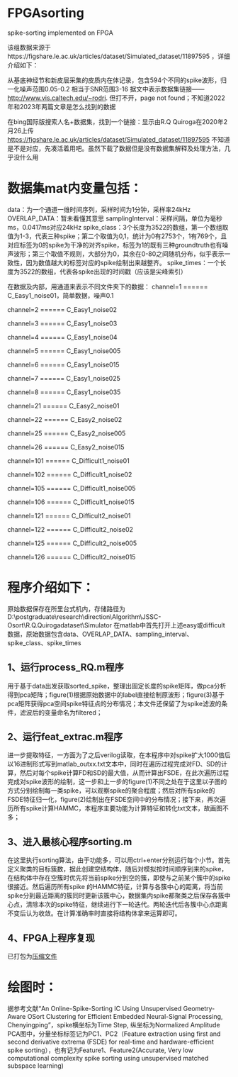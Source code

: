 # FPGAsorting
spike-sorting implemented on FPGA

该组数据来源于https://figshare.le.ac.uk/articles/dataset/Simulated_dataset/11897595
，详细介绍如下：

从基底神经节和新皮层采集的皮质内在体记录，包含594个不同的spike波形，归一化噪声范围0.05-0.2
相当于SNR范围3-16
据文中表示数据集链接——http://www.vis.caltech.edu/~rodri. 
但打不开，page not found；不知道2022年和2023年两篇文章是怎么找到的数据

在bing国际版搜索人名+数据集，找到一个链接：显示由R.Q Quiroga在2020年2月26上传
https://figshare.le.ac.uk/articles/dataset/Simulated_dataset/11897595
不知道是不是对应，先凑活着用吧。虽然下载了数据但是没有数据集解释及处理方法，几乎没什么用

# 数据集mat内变量包括：
data：为一个通道一维时间序列，采样时间为1分钟，采样率24kHz
OVERLAP_DATA：暂未看懂其意思
samplingInterval：采样间隔，单位为毫秒ms，0.0417ms对应24kHz
spike_class：3个长度为3522的数组，第一个数组取值为1-3，代表三种spike；第二个取值为0,1，统计为0有2753个，1有769个，且对应标签为0的spike为干净的对齐spike，标签为1的既有三种groundtruth也有噪声波形；第三个取值不规则，大部分为0，其余在0-80之间随机分布，似乎表示一致性，因为数值越大的标签对应的spike绘制出来越整齐。
spike_times：一个长度为3522的数组，代表各spike出现的时间戳（应该是尖峰索引）

在数据及内部，用通道来表示不同文件夹下的数据：
channel=1     ======   C_Easy1_noise01，简单数据，噪声0.1

channel=2     ======   C_Easy1_noise02

channel=3     ======   C_Easy1_noise03

channel=4     ======   C_Easy1_noise04

channel=5     ======   C_Easy1_noise005

channel=6     ======   C_Easy1_noise015

channel=7     ======   C_Easy1_noise025

channel=8     ======   C_Easy1_noise035

channel=21     ======   C_Easy2_noise01

channel=22     ======   C_Easy2_noise02

channel=25     ======   C_Easy2_noise005

channel=26     ======   C_Easy2_noise015

channel=101     ======   C_Difficult1_noise01

channel=102     ======   C_Difficult1_noise02

channel=105     ======   C_Difficult1_noise005

channel=106     ======   C_Difficult1_noise015

channel=121     ======   C_Difficult2_noise01

channel=122     ======   C_Difficult2_noise02

channel=125     ======   C_Difficult2_noise005

channel=126     ======   C_Difficult2_noise015



# 程序介绍如下：
原始数据保存在所里台式机内，存储路径为D:\postgraduate\research\direction\Algorithm\JSSC-Osort\R.Q.Quirogadataset\Simulator
在matlab中首先打开上述easy或difficult数据，原始数据包含data、OVERLAP_DATA、sampling_interval、spike_class、spike_times
## 1、运行process_RQ.m程序
用于基于data出发获取sorted_spike，整理出固定长度的spike矩阵，做pca分析得到pca矩阵；figure(1)根据原始数据中的label直接绘制原波形；figure(3)基于pca矩阵获得pca空间spike特征点的分布情况；本文件还保留了为spike滤波的条件，滤波后的变量命名为filtered；
## 2、运行feat_extrac.m程序
进一步提取特征，一方面为了之后verilog读取，在本程序中对spike扩大1000倍后以16进制形式写到matlab_outxx.txt文本中，同时在遍历过程完成对FD、SD的计算，然后对每个spike计算FD和SD的最大值，从而计算出FSDE，在此次遍历过程完成对spike波形的绘制，这一步和上一步的figure(1)不同之处在于这里以子图的方式分别绘制每一类spike，可以观察spike的聚合程度；然后对所有spike的FSDE特征归一化，figure(2)绘制出在FSDE空间中的分布情况；接下来，再次遍历所有spike计算HAMMC，本程序主要功能为计算特征和转化txt文本，故画图不多；
## 3、进入最核心程序sorting.m
在这里执行sorting算法，由于功能多，可以用ctrl+enter分别运行每个小节。首先定义聚类的目标簇数，据此创建空结构体，随后对模拟按时间顺序到来的spike，在结构体中存在空簇时优先将当前spike分到空的簇，即使与之前某个簇中的spike很接近。然后遍历所有spike 的HAMMC特征，计算与各簇中心的距离，将当前spike分到最近距离的簇同时更新该簇中心，数据集内spike都聚类之后保存各簇中心点，清除本次的spike特征，继续进行下一轮迭代。两轮迭代后各簇中心点距离不变后认为收敛。在计算准确率时直接将结构体拿来运算即可。
## 4、FPGA上程序复现
已打包为[压缩文件]([https://github.com/up-or-down/FPGAsorting/project_1.rar](https://github.com/up-or-down/FPGAsorting/blob/main/project_1.rar))

# 绘图时：
据参考文献“An Online-Spike-Sorting IC Using Unsupervised Geometry-Aware OSort Clustering for Efficient Embedded Neural-Signal Processing, Chenyingping”，spike横坐标为Time Step, 纵坐标为Normalized Amplitude
PCA图中，分量坐标标签记为PC1、PC2（Feature extraction using first and second derivative extrema (FSDE) for real-time and hardware-efficient spike sorting），也有记为Feature1、Feature2(Accurate, Very low computational complexity spike sorting using unsupervised matched subspace learning)
